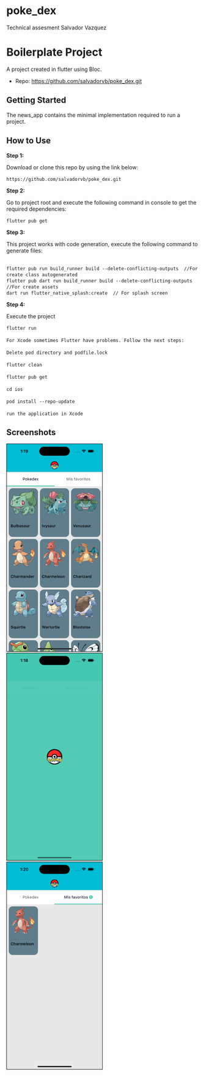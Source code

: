 # poke_dex

Technical assesment Salvador Vazquez

# Boilerplate Project

A  project created in flutter using Bloc.

* Repo: https://github.com/salvadorvb/poke_dex.git

## Getting Started

The news_app contains the minimal implementation required to run a project.
## How to Use

**Step 1:**

Download or clone this repo by using the link below:

```
https://github.com/salvadorvb/poke_dex.git
```

**Step 2:**

Go to project root and execute the following command in console to get the required dependencies:

```
flutter pub get 
```

**Step 3:**

This project  works with code generation, execute the following command to generate files:

```

flutter pub run build_runner build --delete-conflicting-outputs  //For create class autogenerated
flutter pub dart run build_runner build --delete-conflicting-outputs  //For create assets
dart run flutter_native_splash:create  // For splash screen

```

**Step 4:**

Execute the project

```
flutter run

For Xcode sometimes Flutter have problems. Follow the next steps:

Delete pod directory and podfile.lock

flutter clean

flutter pub get

cd ios

pod install --repo-update

run the application in Xcode
```



## Screenshots
<div >
<img src="https://github.com/salvadorvb/poke_dex/blob/main/assets/images/home_list.png?raw=true" width="250" style="border: 1px solid black"/> &nbsp &nbsp
<img src="https://github.com/salvadorvb/poke_dex/blob/main/assets/images/splash.png?raw=true" width="250" style="border: 1px solid black"/>&nbsp &nbsp
<img src="https://github.com/salvadorvb/poke_dex/blob/main/assets/images/fav.png?raw=true" width="250" style="border: 1px solid black"/>
</div>
